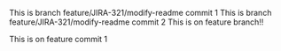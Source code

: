 This is branch feature/JIRA-321/modify-readme commit 1
This is branch feature/JIRA-321/modify-readme commit 2
This is on feature branch!!

This is on feature commit 1